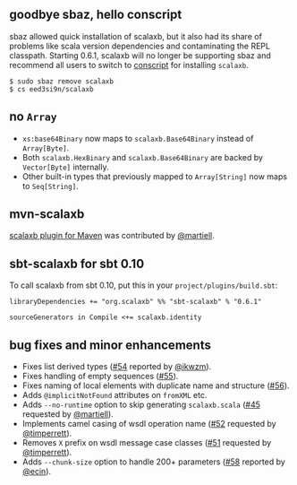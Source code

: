 ## goodbye sbaz, hello conscript
sbaz allowed quick installation of scalaxb, but it also had its share of problems like scala version dependencies and contaminating the REPL classpath.
Starting 0.6.1, scalaxb will no longer be supporting sbaz and recommend all users to switch to [conscript](https://github.com/n8han/conscript) for installing `scalaxb`.

    $ sudo sbaz remove scalaxb
    $ cs eed3si9n/scalaxb

## no `Array`
- `xs:base64Binary` now maps to `scalaxb.Base64Binary` instead of `Array[Byte]`.
- Both `scalaxb.HexBinary` and `scalaxb.Base64Binary` are backed by `Vector[Byte]` internally.
- Other built-in types that previously mapped to `Array[String]` now maps to `Seq[String]`.

## mvn-scalaxb
[scalaxb plugin for Maven](http://scalaxb.org/mvn-scalaxb) was contributed by [@martiell](http://twitter.com/martiell).

## sbt-scalaxb for sbt 0.10
To call scalaxb from sbt 0.10, put this in your `project/plugins/build.sbt`:

    libraryDependencies += "org.scalaxb" %% "sbt-scalaxb" % "0.6.1"

    sourceGenerators in Compile <+= scalaxb.identity

## bug fixes and minor enhancements
- Fixes list derived types ([#54](https://github.com/eed3si9n/scalaxb/issues/54) reported by [@ikwzm](http://twitter.com/ikwzm)).
- Fixes handling of empty sequences ([#55](https://github.com/eed3si9n/scalaxb/issues/55)).
- Fixes naming of local elements with duplicate name and structure ([#56](https://github.com/eed3si9n/scalaxb/issues/56)).
- Adds `@implicitNotFound` attributes on `fromXML` etc.
- Adds `--no-runtime` option to skip generating `scalaxb.scala` ([#45](https://github.com/eed3si9n/scalaxb/issues/45) requested by [@martiell](http://twitter.com/martiell)).
- Implements camel casing of wsdl operation name ([#52](https://github.com/eed3si9n/scalaxb/issues/52) requested by [@timperrett](http://twitter.com/timperrett)).
- Removes `X` prefix on wsdl message case classes ([#51](https://github.com/eed3si9n/scalaxb/issues/51) requested by [@timperrett](http://twitter.com/timperrett)).
- Adds `--chunk-size` option to handle 200+ parameters ([#58](https://github.com/eed3si9n/scalaxb/issues/58) reported by [@ecin](http://twitter.com/ecin)).
